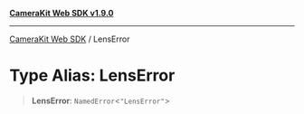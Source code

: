 [**CameraKit Web SDK v1.9.0**](../README.md)

***

[CameraKit Web SDK](../globals.md) / LensError

# Type Alias: LensError

> **LensError**: `NamedError`\<`"LensError"`\>
